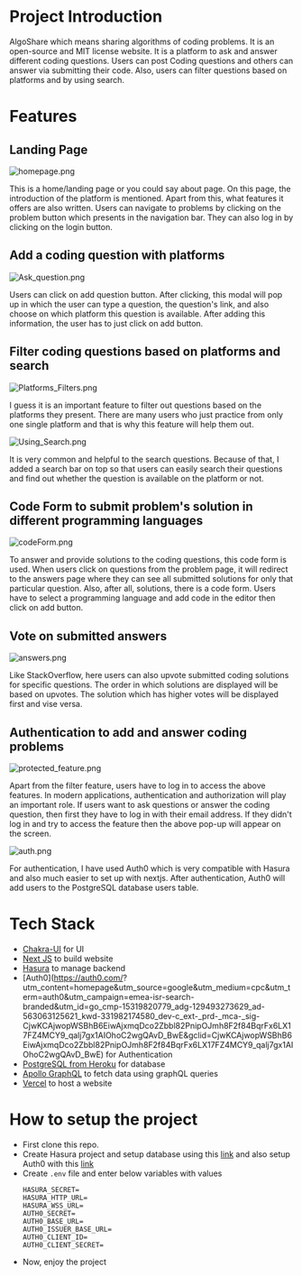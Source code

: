 # Project Introduction

AlgoShare which means sharing algorithms of coding problems. It is an open-source and MIT license website. It is a platform to ask and answer different coding questions. Users can post Coding questions and others can answer via submitting their code. Also, users can filter questions based on platforms and by using search.

# Features

## Landing Page

![homepage.png](https://cdn.hashnode.com/res/hashnode/image/upload/v1648665524787/tCmhSMqxR.png)

This is a home/landing page or you could say about page. On this page, the introduction of the platform is mentioned. Apart from this, what features it offers are also written. Users can navigate to problems by clicking on the problem button which presents in the navigation bar. They can also log in by clicking on the login button.


## Add a coding question with platforms

![Ask_question.png](https://cdn.hashnode.com/res/hashnode/image/upload/v1648664679807/E1-7uK-na.png)

Users can click on add question button. After clicking, this modal will pop up in which the user can type a question, the question's link, and also choose on which platform this question is available. After adding this information, the user has to just click on add button.


## Filter coding questions based on platforms and search 

![Platforms_Filters.png](https://cdn.hashnode.com/res/hashnode/image/upload/v1648665296814/q1NHJFZZ9.png)

I guess it is an important feature to filter out questions based on the platforms they present. There are many users who just practice from only one single platform and that is why this feature will help them out.

![Using_Search.png](https://cdn.hashnode.com/res/hashnode/image/upload/v1648665308314/dKWl0kWZs.png)

It is very common and helpful to the search questions. Because of that, I added a search bar on top so that users can easily search their questions and find out whether the question is available on the platform or not.


## Code Form to submit problem's solution in different programming languages

![codeForm.png](https://cdn.hashnode.com/res/hashnode/image/upload/v1648665487288/mzZy8ZW2b.png)

To answer and provide solutions to the coding questions, this code form is used. When users click on questions from the problem page, it will redirect to the answers page where they can see all submitted solutions for only that particular question. Also, after all, solutions, there is a code form. Users have to select a programming language and add code in the editor then click on add button.

## Vote on submitted answers

![answers.png](https://cdn.hashnode.com/res/hashnode/image/upload/v1648665426817/DBAdAqBwt.png)

Like StackOverflow, here users can also upvote submitted coding solutions for specific questions. The order in which solutions are displayed will be based on upvotes. The solution which has higher votes will be displayed first and vise versa.

## Authentication to add and answer coding problems

![protected_feature.png](https://cdn.hashnode.com/res/hashnode/image/upload/v1648665191864/41_VD9DYv.png)

Apart from the filter feature, users have to log in to access the above features. In modern applications, authentication and authorization will play an important role. If users want to ask questions or answer the coding question, then first they have to log in with their email address. If they didn't log in and try to access the feature then the above pop-up will appear on the screen.

![auth.png](https://cdn.hashnode.com/res/hashnode/image/upload/v1648665210759/LDjOJGgzr.png)

For authentication, I have used Auth0 which is very compatible with Hasura and also much easier to set up with nextjs. After authentication, Auth0 will add users to the PostgreSQL database users table.

# Tech Stack

- [Chakra-UI](https://chakra-ui.com/) for UI
- [Next JS](https://nextjs.org/) to build website
- [Hasura](https://hasura.io/) to manage backend
- [Auth0](https://auth0.com/? utm_content=homepage&utm_source=google&utm_medium=cpc&utm_term=auth0&utm_campaign=emea-isr-search-branded&utm_id=go_cmp-15319820779_adg-129493273629_ad-563063125621_kwd-331982174580_dev-c_ext-_prd-_mca-_sig-CjwKCAjwopWSBhB6EiwAjxmqDco2Zbbl82PnipOJmh8F2f84BqrFx6LX17FZ4MCY9_qalj7gx1AIOhoC2wgQAvD_BwE&gclid=CjwKCAjwopWSBhB6EiwAjxmqDco2Zbbl82PnipOJmh8F2f84BqrFx6LX17FZ4MCY9_qalj7gx1AIOhoC2wgQAvD_BwE) for Authentication
- [PostgreSQL from Heroku](https://www.heroku.com/postgres) for database
- [Apollo GraphQL](https://www.apollographql.com/) to fetch data using graphQL queries
- [Vercel](https://vercel.com/) to host a website

# How to setup the project
- First clone this repo.
- Create Hasura project and setup database using this [link](https://hasura.io/learn/graphql/nextjs-fullstack-serverless/hasura-backend/) and also setup Auth0 with this [link](https://hasura.io/learn/graphql/hasura/authentication/1-create-auth0-app/)
- Create `.env` file and enter below variables with values
  ```
  HASURA_SECRET=
  HASURA_HTTP_URL=
  HASURA_WSS_URL=
  AUTH0_SECRET=
  AUTH0_BASE_URL=
  AUTH0_ISSUER_BASE_URL=
  AUTH0_CLIENT_ID=
  AUTH0_CLIENT_SECRET=
  ```
 - Now, enjoy the project
